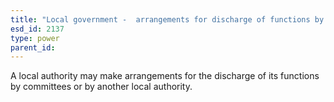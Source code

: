 ```yaml
---
title: "Local government -  arrangements for discharge of functions by committees or by another local authority"
esd_id: 2137
type: power
parent_id:  
---
```


A local authority may make arrangements for the discharge of its functions by committees or by another local authority.

